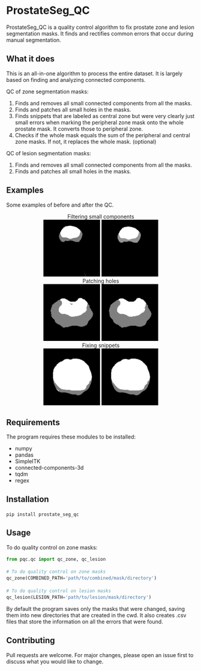 # ProstateSeg_QC


ProstateSeg_QC is a quality control algorithm to fix prostate zone and lesion segmentation masks. It finds and rectifies common errors that occur during manual segmentation.

## What it does

This is an all-in-one algorithm to process the entire dataset. It is largely based on finding and analyzing connected components.

QC of zone segmentation masks:

1. Finds and removes all small connected components from all the masks.
2. Finds and patches all small holes in the masks.
3. Finds snippets that are labeled as central zone but were very clearly just small errors when marking the peripheral zone mask onto the whole prostate mask. It converts those to peripheral zone.
4. Checks if the whole mask equals the sum of the peripheral and central zone masks. If not, it replaces the whole mask. (optional)

QC of lesion segmentation masks:
1. Finds and removes all small connected components from all the masks.
2. Finds and patches all small holes in the masks.

## Examples
Some examples of before and after the QC.

<style>
.center {
  position: relative;


.outer-div {
  height: 200px;
  width: 200px;
  text-align: center;
  border: 1px solid #000;
}

img {
width:30%;
height:auto;
}
  
}
</style>

<div class="outer-div">
<center>
<div class="center"> Filtering small components <div >  <img src="./examples/fragment_before.png" width="400" height="400" /> <img src="./examples/fragment_after.png" width="400" height="400" alt="example 1"/> 
</div></div>

<div class="center"> Patching holes <div >  <img src="./examples/hole_before.png" width="250" height="250" /> <img src="./examples/hole_after.png" width="250" height="250" alt="example 2"/> 
</div></div>

<div class="center"> Fixing snippets <div >  <img src="./examples/snippet_before.png" width="250" height="250" /> <img src="./examples/snippet_after.png" width="250" height="250" alt="example 3"/> 
</div></div>
</div>



## Requirements

The program requires these modules to be installed:

- numpy
- pandas
- SimpleITK
- connected-components-3d
- tqdm
- regex

## Installation
`pip install prostate_seg_qc`


## Usage
To do quality control on zone masks:
```python
from pqc.qc import qc_zone, qc_lesion

# To do quality control on zone masks
qc_zone(COMBINED_PATH='path/to/combined/mask/directory')

# To do quality control on lesion masks
qc_lesion(LESION_PATH='path/to/lesion/mask/directory')
```



By default the program saves only the masks that were changed, saving them into new directories that are created in the cwd. It also creates .csv files that store the information on all the errors that were found.


## Contributing
Pull requests are welcome. For major changes, please open an issue first to discuss what you would like to change.
